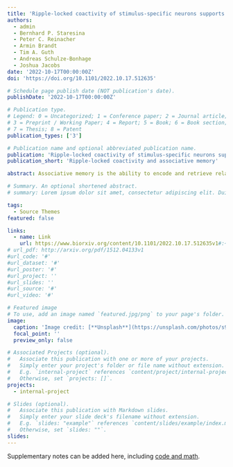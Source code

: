 ```yaml
---
title: 'Ripple-locked coactivity of stimulus-specific neurons supports human associative memory'
authors:
  - admin
  - Bernhard P. Staresina
  - Peter C. Reinacher
  - Armin Brandt
  - Tim A. Guth
  - Andreas Schulze-Bonhage
  - Joshua Jacobs
date: '2022-10-17T00:00:00Z'
doi: 'https://doi.org/10.1101/2022.10.17.512635'

# Schedule page publish date (NOT publication's date).
publishDate: '2022-10-17T00:00:00Z'

# Publication type.
# Legend: 0 = Uncategorized; 1 = Conference paper; 2 = Journal article;
# 3 = Preprint / Working Paper; 4 = Report; 5 = Book; 6 = Book section;
# 7 = Thesis; 8 = Patent
publication_types: ['3']

# Publication name and optional abbreviated publication name.
publication: 'Ripple-locked coactivity of stimulus-specific neurons supports human associative memory'
publication_short: 'Ripple-locked coactivity and associative memory'

abstract: Associative memory is the ability to encode and retrieve relations between different stimuli. To better understand its neural basis, we investigated whether associative memory involves precisely timed spiking of neurons in the medial temporal lobes that exhibit stimulus-specific tuning. Using single-neuron recordings from epilepsy patients performing an associative object–location memory task, we identified the object- and place-specific neurons that encoded the separate elements of each memory. When patients encoded and retrieved particular memories, the relevant object- and place-specific neurons activated synchronously during hippocampal ripples. This ripple-locked coactivity of stimulus-specific neurons emerged over time as the patients’ associative learning progressed. Our results suggest a cellular account of associative memory, in which hippocampal ripples coordinate the activity of specialized cellular populations to facilitate links between stimuli.

# Summary. An optional shortened abstract.
# summary: Lorem ipsum dolor sit amet, consectetur adipiscing elit. Duis posuere tellus ac convallis placerat. Proin tincidunt magna sed ex sollicitudin condimentum.

tags:
  - Source Themes
featured: false

links:
  - name: Link
    url: https://www.biorxiv.org/content/10.1101/2022.10.17.512635v1#:~:text=When%20patients%20encoded%20and%20retrieved,the%20patients'%20associative%20learning%20progressed.
# url_pdf: http://arxiv.org/pdf/1512.04133v1
#url_code: '#'
#url_dataset: '#'
#url_poster: '#'
#url_project: ''
#url_slides: ''
#url_source: '#'
#url_video: '#'

# Featured image
# To use, add an image named `featured.jpg/png` to your page's folder.
image:
  caption: 'Image credit: [**Unsplash**](https://unsplash.com/photos/s9CC2SKySJM)'
  focal_point: ''
  preview_only: false

# Associated Projects (optional).
#   Associate this publication with one or more of your projects.
#   Simply enter your project's folder or file name without extension.
#   E.g. `internal-project` references `content/project/internal-project/index.md`.
#   Otherwise, set `projects: []`.
projects:
  - internal-project

# Slides (optional).
#   Associate this publication with Markdown slides.
#   Simply enter your slide deck's filename without extension.
#   E.g. `slides: "example"` references `content/slides/example/index.md`.
#   Otherwise, set `slides: ""`.
slides:
---
```


Supplementary notes can be added here, including [code and math](https://wowchemy.com/docs/content/writing-markdown-latex/).
